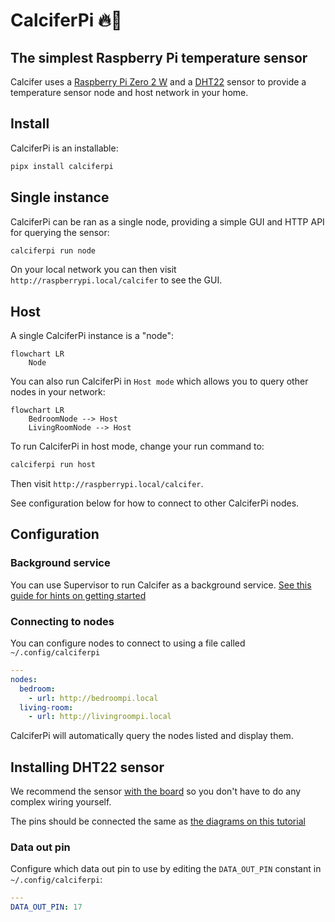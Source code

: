 # CalciferPi 🔥🍓

## The simplest Raspberry Pi temperature sensor

Calcifer uses a [Raspberry Pi Zero 2 W](https://thepihut.com/products/raspberry-pi-zero-wh-with-pre-soldered-header) and a [DHT22](https://thepihut.com/products/dht22-temperature-humidity-sensor) sensor to provide a temperature sensor node and host network in your home.

## Install

CalciferPi is an installable:

```sh
pipx install calciferpi
```

## Single instance

CalciferPi can be ran as a single node, providing a simple GUI and HTTP API for querying the sensor:

```sh
calciferpi run node
```

On your local network you can then visit `http://raspberrypi.local/calcifer` to see the GUI.

## Host

A single CalciferPi instance is a "node":

```mermaid
flowchart LR
    Node
```

You can also run CalciferPi in `Host mode` which allows you to query other nodes in your network:

```mermaid
flowchart LR
    BedroomNode --> Host
    LivingRoomNode --> Host
```

To run CalciferPi in host mode, change your run command to:

```sh
calciferpi run host
```

Then visit `http://raspberrypi.local/calcifer`.

See configuration below for how to connect to other CalciferPi nodes.

## Configuration

### Background service

You can use Supervisor to run Calcifer as a background service. [See this guide for hints on getting started](https://www.piawesome.com/how-tos/Supervisor%20as%20a%20Background%20Service%20Manager.html)

### Connecting to nodes

You can configure nodes to connect to using a file called `~/.config/calciferpi`

```yaml
---
nodes:
  bedroom:
    - url: http://bedroompi.local
  living-room:
    - url: http://livingroompi.local
```

CalciferPi will automatically query the nodes listed and display them.

## Installing DHT22 sensor

We recommend the sensor [with the board](https://thepihut.com/products/dht22-temperature-humidity-sensor) so you don't have to do any complex wiring yourself.

The pins should be connected the same as [the diagrams on this tutorial](https://newbiely.com/tutorials/raspberry-pi/raspberry-pi-dht22)

### Data out pin

Configure which data out pin to use by editing the `DATA_OUT_PIN` constant in `~/.config/calciferpi`:

```yaml
---
DATA_OUT_PIN: 17
```
